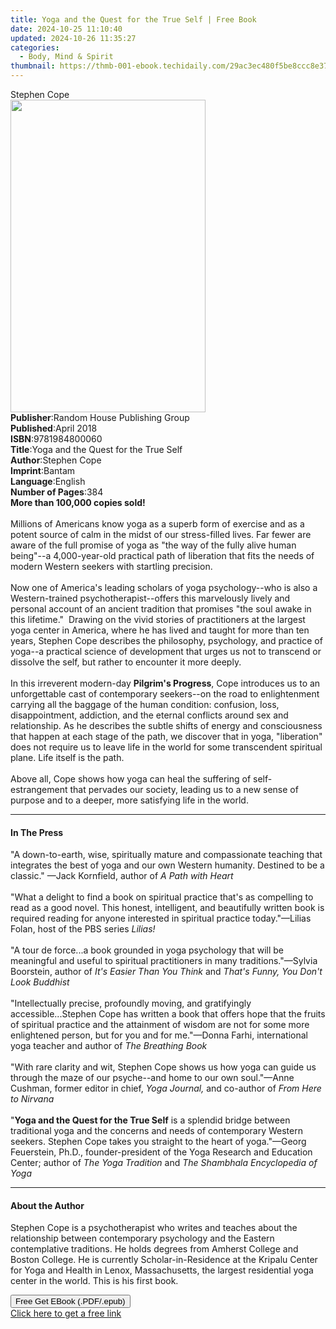 ```yaml
---
title: Yoga and the Quest for the True Self | Free Book
date: 2024-10-25 11:10:40
updated: 2024-10-26 11:35:27
categories:
  - Body, Mind & Spirit
thumbnail: https://thmb-001-ebook.techidaily.com/29ac3ec480f5be8ccc8e37e630bcf4b9dd0dae0593d80d1888f4228b1740489f.jpg
---
```

<main id="book-container">
  <div class="flex flex-col">
    <div class="book-brief flex-1 py-6 px-4 sm:p-6 md:py-10 md:px-8">
      <!-- brief-->
      <div class="book-brief-main">Stephen Cope</div>
    </div>
    <div
      class="book-meta-info flex-1 grid gap-4 col-start-1 col-end-3 row-start-1 sm:mb-6 sm:grid-cols-4 lg:gap-6 lg:col-start-2 lg:row-end-6 lg:row-span-6 lg:mb-0"
    >
      <div
        class="book-meta-info-left place-content-center mt-4 p-4 text-sm leading-6 col-start-2 col-span-2 dark:text-slate-400"
      >
        <img
          class="w-full h-500 object-cover rounded-lg sm:h-255 sm:col-span-2 lg:col-span-full"
          src="https://img-001-ebook.techidaily.com/6282b8b84988be3a8e88c3d55ed763bace30e07543b73249dfa8caacb9541f1a.jpg"
          alt=""
          width="312"
          height="500"
        />
      </div>
      <div
        class="book-meta-info-right mt-2 col-start-1 row-start-2 col-span-3 self-center"
      >
        <!-- meta data  -->
        <div class="flex flex-col px-4 md:px-8">
          <div class="flex-1">
            <strong>Publisher</strong>:<span class="px-2"
              >Random House Publishing Group</span
            >
          </div>
          <div class="flex-1">
            <strong>Published</strong>:<span class="px-2">April 2018</span>
          </div>
          <div class="flex-1">
            <strong>ISBN</strong>:<span class="px-2">9781984800060</span>
          </div>
          <div class="flex-1">
            <strong>Title</strong>:<span class="px-2"
              >Yoga and the Quest for the True Self</span
            >
          </div>
          <div class="flex-1">
            <strong>Author</strong>:<span class="px-2">Stephen Cope</span>
          </div>
          <div class="flex-1">
            <strong>Imprint</strong>:<span class="px-2">Bantam</span>
          </div>
          <div class="flex-1">
            <strong>Language</strong>:<span class="px-2">English</span>
          </div>
          <div class="flex-1">
            <strong>Number of Pages</strong>:<span class="px-2">384</span>
          </div>
        </div>
      </div>
    </div>
    <div class="book-description flex-1 py-6 px-4 sm:p-6 md:py-10 md:px-8">
      <div class="book-description-main">
        <div accordion-content="" id="description">
          <b>More than 100,000 copies sold!</b><br /><br />Millions of Americans
          know yoga as a superb form of exercise and as a potent source of calm
          in the midst of our stress-filled lives. Far fewer are aware of the
          full promise of yoga as "the way of the fully alive human being"--a
          4,000-year-old practical path of liberation that fits the needs of
          modern Western seekers with startling precision.<br /><br />Now one of
          America's leading scholars of yoga psychology--who is also a
          Western-trained psychotherapist--offers this marvelously lively and
          personal account of an ancient tradition that promises "the soul awake
          in this lifetime."&nbsp;&nbsp;Drawing on the vivid stories of
          practitioners at the largest yoga center in America, where he has
          lived and taught for more than ten years, Stephen Cope describes the
          philosophy, psychology, and practice of yoga--a practical science of
          development that urges us not to transcend or dissolve the self, but
          rather to encounter it more deeply.<br /><br />In this irreverent
          modern-day <b>Pilgrim's Progress</b>, Cope introduces us to an
          unforgettable cast of contemporary seekers--on the road to
          enlightenment carrying all the baggage of the human condition:
          confusion, loss, disappointment, addiction, and the eternal conflicts
          around sex and relationship. As he describes the subtle shifts of
          energy and consciousness that happen at each stage of the path, we
          discover that in yoga, "liberation" does not require us to leave life
          in the world for some transcendent spiritual plane. Life itself is the
          path.<br /><br />Above all, Cope shows how yoga can heal the suffering
          of self-estrangement that pervades our society, leading us to a new
          sense of purpose and to a deeper, more satisfying life in the world.
        </div>
        <div class="accordion-fader"></div>
      </div>
    </div>
    <div class="book-excerpts flex-1 py-6 px-4 sm:p-6 md:py-10 md:px-8">
      <!-- excerpts-->
      <div class="book-excerpts-main">
        <hr />
        <h4 class="placeholder placeholder-heading">
          <span>In The Press</span>
        </h4>
        <p>
          "A down-to-earth, wise, spiritually mature and compassionate teaching
          that integrates the best of yoga and our own Western humanity.
          Destined to be a classic." —Jack Kornfield, author of
          <i>A Path with Heart</i><br /><br />
          "What a delight to find a book on spiritual practice that's as
          compelling to read as a good novel. This honest, intelligent, and
          beautifully written book is required reading for anyone interested in
          spiritual practice today."—Lilias Folan, host of the PBS series
          <i>Lilias!</i><br /><br />"A tour de force...a book grounded in yoga
          psychology that will be meaningful and useful to spiritual
          practitioners in many traditions."—Sylvia Boorstein, author of
          <i>It's Easier Than You Think</i> and
          <i>That's Funny, You Don't Look Buddhist</i
          ><br /><br />"Intellectually precise, profoundly moving, and
          gratifyingly accessible...Stephen Cope has written a book that offers
          hope that the fruits of spiritual practice and the attainment of
          wisdom are not for some more enlightened person, but for you and for
          me."—Donna Farhi, international yoga teacher and author of
          <i>The Breathing Book</i><br /><br />"With rare clarity and wit,
          Stephen Cope shows us how yoga can guide us through the maze of our
          psyche--and home to our own soul."—Anne Cushman, former editor in
          chief, <i>Yoga Journal,</i> and co-author of<i>
            From Here to Nirvana</i
          ><br /><br />"<b>Yoga and the Quest for the True Self</b> is a
          splendid bridge between traditional yoga and the concerns and needs of
          contemporary Western seekers. Stephen Cope takes you straight to the
          heart of yoga."—Georg Feuerstein, Ph.D., founder-president of the Yoga
          Research and Education Center; author of <i>The Yoga Tradition </i>and
          <i>The Shambhala Encyclopedia of Yoga</i>
        </p>
      </div>
    </div>
    <div class="book-about-author flex-1 py-6 px-4 sm:p-6 md:py-10 md:px-8">
      <!-- about author-->
      <div class="book-main-author-main">
        <hr />
        <h4 class="placeholder placeholder-heading">
          <span>About the Author</span>
        </h4>
        <p>
          Stephen Cope is a psychotherapist who writes and teaches about the
          relationship between contemporary psychology and the Eastern
          contemplative traditions. He holds degrees from Amherst College and
          Boston College. He is currently Scholar-in-Residence at the Kripalu
          Center for Yoga and Health in Lenox, Massachusetts, the largest
          residential yoga center in the world. This is his first book.
        </p>
      </div>
    </div>
    <div class="book-free-get flex-1 py-6 px-4 sm:p-6 md:py-10 md:px-8">
      <button
        id="btn-free-get"
        class="bg-blue-500 hover:bg-blue-700 text-white font-bold py-2 px-4 rounded"
      >
        Free Get EBook (.PDF/.epub)
      </button>
      <div id="countdown-display" class="px-2 text-lg mt-2"></div>
      <a
        id="free-link"
        class="hidden bg-blue-500 hover:bg-blue-700 text-white font-bold py-2 px-4 rounded"
        href="https://www.ebooks.com/en-us/book/95958876/yoga-and-the-quest-for-the-true-self/stephen-cope/"
        target="_blank"
        >Click here to get a free link</a
      >
    </div>
    <script>
      let countdownTime = 0;
      let countdownInterval = null;
      document
        .getElementById('btn-free-get')
        .addEventListener('click', startCountdown);
      function startCountdown() {
        countdownTime = new Date().getTime() + 60000 * 3;
        countdownInterval = setInterval(updateCountdown, 1000);
        document.getElementById('btn-free-get').disabled = true;
        document
          .getElementById('btn-free-get')
          .classList.add('bg-gray-500', 'cursor-not-allowed');
      }
      function updateCountdown() {
        let currentTime = new Date().getTime();
        let timeLeft = countdownTime - currentTime;
        let secondsLeft = Math.floor(timeLeft / 1000);
        document.getElementById('countdown-display').innerHTML =
          `Remaining time: ${secondsLeft} seconds.`;
        if (secondsLeft <= 0) {
          clearInterval(countdownInterval);
          document.getElementById('btn-free-get').classList.add('hidden');
          document.getElementById('free-link').classList.remove('hidden');
          document.getElementById('countdown-display').innerHTML = '';
        }
      }
    </script>
  </div>
</main>
